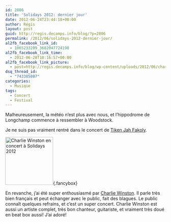 ```yaml
---
id: 2806
title: 'Solidays 2012: dernier jour'
date: 2012-06-24T23:44:18+00:00
author: Régis
layout: post
guid: http://regis.decamps.info/blog/?p=2806
permalink: /2012/06/solidays-2012-dernier-jour/
al2fb_facebook_link_id:
  - 1065233209_3682047724198
al2fb_facebook_link_time:
  - 2012-06-28T10:16:57+00:00
al2fb_facebook_link_picture:
  - post=http://regis.decamps.info/blog/wp-content/uploads/2012/06/charlie_winston_solidays2012_20120624_203651-150x150.jpg
dsq_thread_id:
  - "743385807"
categories:
  - Musique
tags:
  - Concert
  - Festival
---
```

Malheureusement, la météo n’est plus avec nous, et l’hippodrome de Longchamp commence à ressembler à Woodstock.

Je ne suis pas vraiment rentré dans le concert de [Tiken Jah Fakoly](http://www.lastfm.fr/music/Tiken+Jah+Fakoly "Tiken Jah Fakoly sur Last.fm").
  
[<img src="http://regis.decamps.info/blog/wp-content/uploads/2012/06/charlie_winston_solidays2012_20120624_203651-150x150.jpg" alt="Charlie Winston en concert à Solidays 2012" title="Charlie Winston" width="150" height="150" class="alignleft size-thumbnail wp-image-2808" srcset="http://regis.decamps.info/blog/wp-content/uploads/2012/06/charlie_winston_solidays2012_20120624_203651-150x150.jpg 150w, http://regis.decamps.info/blog/wp-content/uploads/2012/06/charlie_winston_solidays2012_20120624_203651-100x100.jpg 100w" sizes="(max-width: 150px) 100vw, 150px" />](http://regis.decamps.info/blog/wp-content/uploads/2012/06/charlie_winston_solidays2012_20120624_203651.jpg){.fancybox}
  
En revanche, j’ai été super enthousiasmé par [Charlie Winston](http://www.lastfm.fr/music/Charlie+Winston). Il parle très bien français et peut échanger avec le public, fait des blagues. Le public connaît quelques refrains, et c’est un super concert. Charlie Winston est aussi un artiste complet, très bon chanteur, guitariste, et vraiment très doué en beat box aussi! J’ai adoré!
